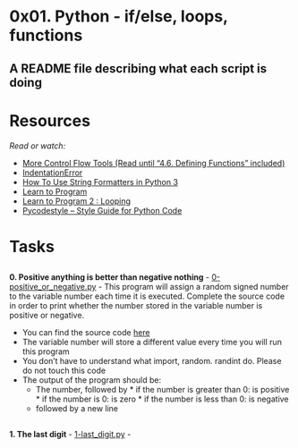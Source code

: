 # 0x01. Python - if/else, loops, functions

## A README file describing what each script is doing

# Resources
_Read or watch:_

 * [More Control Flow Tools (Read until “4.6. Defining Functions” included)](https://docs.python.org/3/tutorial/controlflow.html)
 * [IndentationError](https://www.youtube.com/watch?v=1QXOd2ZQs-Q)
 * [How To Use String Formatters in Python 3](https://www.digitalocean.com/community/tutorials/how-to-use-string-formatters-in-python-3)
 * [Learn to Program](https://www.youtube.com/playlist?list=PLGLfVvz_LVvTn3cK5e6LjhgGiSeVlIRwt)
 * [Learn to Program 2 : Looping](https://www.youtube.com/playlist?list=PLGLfVvz_LVvTn3cK5e6LjhgGiSeVlIRwt)
 * [Pycodestyle – Style Guide for Python Code](https://pypi.org/project/pycodestyle/)

##
# Tasks
##

__0. Positive anything is better than negative nothing__ - [0-positive_or_negative.py](./0-positive_or_negative.py) - This program will assign a random signed number to the variable number each time it is executed. Complete the source code in order to print whether the number stored in the variable number is positive or negative.
   * You can find the source code [here](https://github.com/alx-tools/0x01.py/blob/master/1-last_digit_py)
   * The variable number will store a different value every time you will run this program
   * You don’t have to understand what import, random. randint do. Please do not touch this code
   * The output of the program should be:
     * The number, followed by
       	   * if the number is greater than 0: is positive
      	   * if the number is 0: is zero
      	   * if the number is less than 0: is negative
     * followed by a new line
##
__1. The last digit__ - [1-last_digit.py](./1-last_digit.py) - 